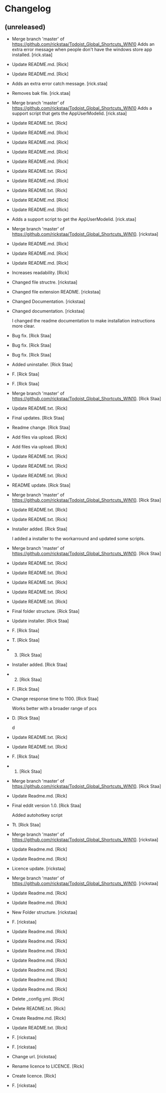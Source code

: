 Changelog
=========


(unreleased)
------------
- Merge branch 'master' of
  https://github.com/rickstaa/Todoist_Global_Shortcuts_WIN10 Adds an
  extra error message when people don't have the windows store app
  installed. [rick.staa]
- Update README.md. [Rick]
- Update README.md. [Rick]
- Adds an extra error catch message. [rick.staa]
- Removes bak file. [rick.staa]
- Merge branch 'master' of
  https://github.com/rickstaa/Todoist_Global_Shortcuts_WIN10 Adds a
  support script that gets the AppUserModelid. [rick.staa]
- Update README.txt. [Rick]
- Update README.md. [Rick]
- Update README.md. [Rick]
- Update README.md. [Rick]
- Update README.md. [Rick]
- Update README.txt. [Rick]
- Update README.md. [Rick]
- Update README.txt. [Rick]
- Update README.md. [Rick]
- Update README.md. [Rick]
- Adds a support script to get the AppUserModelid. [rick.staa]
- Merge branch 'master' of
  https://github.com/rickstaa/Todoist_Global_Shortcuts_WIN10. [rickstaa]
- Update README.md. [Rick]
- Update README.md. [Rick]
- Update README.md. [Rick]
- Increases readability. [Rick]
- Changed file structre. [rickstaa]
- Changed file extension README. [rickstaa]
- Changed Documentation. [rickstaa]
- Changed documentation. [rickstaa]

  I changed the readme documentation to make installation instructions more clear.
- Bug fix. [Rick Staa]
- Bug fix. [Rick Staa]
- Bug fix. [Rick Staa]
- Added uninstaller. [Rick Staa]
- F. [Rick Staa]
- F. [Rick Staa]
- Merge branch 'master' of
  https://github.com/rickstaa/Todoist_Global_Shortcuts_WIN10. [Rick
  Staa]
- Update README.txt. [Rick]
- Final updates. [Rick Staa]
- Readme change. [Rick Staa]
- Add files via upload. [Rick]
- Add files via upload. [Rick]
- Update README.txt. [Rick]
- Update README.txt. [Rick]
- Update README.txt. [Rick]
- README update. [Rick Staa]
- Merge branch 'master' of
  https://github.com/rickstaa/Todoist_Global_Shortcuts_WIN10. [Rick
  Staa]
- Update README.txt. [Rick]
- Update README.txt. [Rick]
- Installer added. [Rick Staa]

  I added a installer to the workarround and updated some scripts.
- Merge branch 'master' of
  https://github.com/rickstaa/Todoist_Global_Shortcuts_WIN10. [Rick
  Staa]
- Update README.txt. [Rick]
- Update README.txt. [Rick]
- Update README.txt. [Rick]
- Update README.txt. [Rick]
- Update README.txt. [Rick]
- Final folder structure. [Rick Staa]
- Update installer. [Rick Staa]
- F. [Rick Staa]
- T. [Rick Staa]
- 3. [Rick Staa]
- Installer added. [Rick Staa]
- 2. [Rick Staa]
- F. [Rick Staa]
- Change response time to 1100. [Rick Staa]

  Works better with a broader range of pcs
- D. [Rick Staa]

  d
- Update README.txt. [Rick]
- Update README.txt. [Rick]
- F. [Rick Staa]
- 1. [Rick Staa]
- Merge branch 'master' of
  https://github.com/rickstaa/Todoist_Global_Shortcuts_WIN10. [Rick
  Staa]
- Update Readme.md. [Rick]
- Final eddit version 1.0. [Rick Staa]

  Added autohotkey script
- Tt. [Rick Staa]
- Merge branch 'master' of
  https://github.com/rickstaa/Todoist_Global_Shortcuts_WIN10. [rickstaa]
- Update Readme.md. [Rick]
- Update Readme.md. [Rick]
- Licence update. [rickstaa]
- Merge branch 'master' of
  https://github.com/rickstaa/Todoist_Global_Shortcuts_WIN10. [rickstaa]
- Update Readme.md. [Rick]
- Update Readme.md. [Rick]
- New Folder structure. [rickstaa]
- F. [rickstaa]
- Update Readme.md. [Rick]
- Update Readme.md. [Rick]
- Update Readme.md. [Rick]
- Update Readme.md. [Rick]
- Update Readme.md. [Rick]
- Update Readme.md. [Rick]
- Update Readme.md. [Rick]
- Delete _config.yml. [Rick]
- Delete README.txt. [Rick]
- Create Readme.md. [Rick]
- Update README.txt. [Rick]
- F. [rickstaa]
- F. [rickstaa]
- Change url. [rickstaa]
- Rename licence to LICENCE. [Rick]
- Create licence. [Rick]
- F. [rickstaa]


